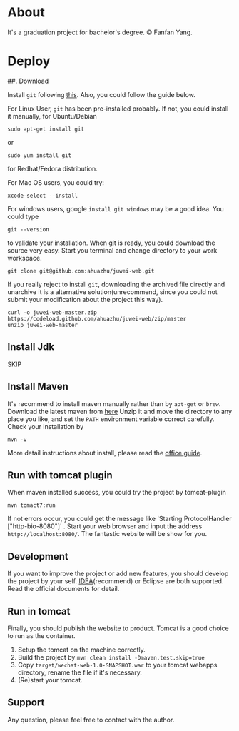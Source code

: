 # About

It's a graduation project for bachelor's degree.  &copy; Fanfan Yang.

# Deploy

##. Download


Install `git` following [this](https://git-scm.com/). Also, you could follow the guide below.

For Linux User, `git` has been pre-installed probably. If not, you could install it manually, for Ubuntu/Debian

```
sudo apt-get install git
```

or

```
sudo yum install git

```
for Redhat/Fedora distribution.

For Mac OS users, you could try:
```
xcode-select --install
```

For windows users, google `install git windows` may be a good idea.  You could type

```
git --version
```
to validate your installation. When git is ready, you could download the source very easy. Start you terminal and change directory to your work workspace.

```
git clone git@github.com:ahuazhu/juwei-web.git

```

If you really reject to install ```git```, downloading the archived file directly and unarchive it is a alternative solution(unrecommend, since you could not submit your modification about the project this way).

```
curl -o juwei-web-master.zip https://codeload.github.com/ahuazhu/juwei-web/zip/master
unzip juwei-web-master
```

## Install Jdk

SKIP

## Install Maven

It's recommend to install maven manually rather than by `apt-get` or `brew`. Download the latest maven from [here](http://apache.fayea.com/maven/maven-3/3.5.0/binaries/apache-maven-3.5.0-bin.zip)
Unzip it and move the directory to any place you like, and set the `PATH` environment variable correct carefully. Check your installation by

```
mvn -v
```

More detail instructions about install, please read the [office guide](https://maven.apache.org/install.html#).


## Run with tomcat plugin

When maven installed success, you could try the project by tomcat-plugin

```
mvn tomact7:run

```
If not errors occur, you could get the message like 'Starting ProtocolHandler ["http-bio-8080"]' . Start your web browser
and input the address `http://localhost:8080/`. The fantastic website will be show for you.

## Development
If you want to improve the project or add new features, you should develop the project by your self. [IDEA](https://www.jetbrains.com/idea/)(recommend)
or Eclipse are both supported. Read the official documents for detail.

## Run in tomcat
Finally, you should publish the website to product. Tomcat is a good choice to run as the container.
1. Setup the tomcat on the machine correctly.
2. Build the project by `mvn clean install -Dmaven.test.skip=true`
3. Copy `target/wechat-web-1.0-SNAPSHOT.war` to your tomcat webapps directory, rename the file if it's necessary.
4. (Re)start your tomcat.


## Support
Any question, please feel free to contact with the author.
